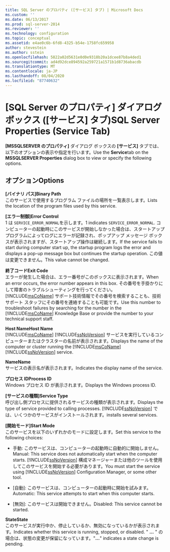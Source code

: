 ```yaml
---
title: SQL Server のプロパティ ([サービス] タブ) | Microsoft Docs
ms.custom: ''
ms.date: 06/13/2017
ms.prod: sql-server-2014
ms.reviewer: ''
ms.technology: configuration
ms.topic: conceptual
ms.assetid: e4ae0c6b-6fd8-4325-b54e-1758fc659958
author: stevestein
ms.author: sstein
ms.openlocfilehash: 5822a02d5631e0d0e9318b20a1dcee87b8a4ded1
ms.sourcegitcommit: ad4d92dce894592a259721a1571b1d8736abacdb
ms.translationtype: MT
ms.contentlocale: ja-JP
ms.lasthandoff: 08/04/2020
ms.locfileid: "87740632"
---
```

# <a name="sql-server-properties-service-tab"></a><span data-ttu-id="ec598-102">[SQL Server のプロパティ] ダイアログ ボックス ([サービス] タブ)</span><span class="sxs-lookup"><span data-stu-id="ec598-102">SQL Server Properties (Service Tab)</span></span>
  <span data-ttu-id="ec598-103">**[MSSQLSERVER のプロパティ]** ダイアログ ボックスの **[サービス]** タブでは、以下のオプションの表示や指定を行います。</span><span class="sxs-lookup"><span data-stu-id="ec598-103">Use the **Service**tab on the **MSSQLSERVER Properties** dialog box to view or specify the following options.</span></span>  
  
## <a name="options"></a><span data-ttu-id="ec598-104">オプション</span><span class="sxs-lookup"><span data-stu-id="ec598-104">Options</span></span>  
 <span data-ttu-id="ec598-105">**[バイナリ パス]**</span><span class="sxs-lookup"><span data-stu-id="ec598-105">**Binary Path**</span></span>  
 <span data-ttu-id="ec598-106">このサービスで使用するプログラム ファイルの場所を一覧表示します。</span><span class="sxs-lookup"><span data-stu-id="ec598-106">Lists the location of the program files used by this service.</span></span>  
  
 <span data-ttu-id="ec598-107">**[エラー制御]**</span><span class="sxs-lookup"><span data-stu-id="ec598-107">**Error Control**</span></span>  
 <span data-ttu-id="ec598-108">1 は `SERVICE_ERROR_NORMAL`を示します。</span><span class="sxs-lookup"><span data-stu-id="ec598-108">1 indicates `SERVICE_ERROR_NORMAL`.</span></span> <span data-ttu-id="ec598-109">コンピューターの起動時にこのサービスが開始しなかった場合は、スタートアップ プログラムによってログにエラーが記録され、ポップアップ メッセージ ボックスが表示されますが、スタートアップ操作は継続します。</span><span class="sxs-lookup"><span data-stu-id="ec598-109">If the service fails to start during computer start up, the startup program logs the error and displays a pop-up message box but continues the startup operation.</span></span> <span data-ttu-id="ec598-110">この値は変更できません。</span><span class="sxs-lookup"><span data-stu-id="ec598-110">This value cannot be changed.</span></span>  
  
 <span data-ttu-id="ec598-111">**終了コード**</span><span class="sxs-lookup"><span data-stu-id="ec598-111">**Exit Code**</span></span>  
 <span data-ttu-id="ec598-112">エラーが発生した場合は、エラー番号がこのボックスに表示されます。</span><span class="sxs-lookup"><span data-stu-id="ec598-112">When an error occurs, the error number appears in this box.</span></span> <span data-ttu-id="ec598-113">その番号を手掛かりにして障害のトラブルシューティングを行ってください。 [!INCLUDE[msCoName](../../includes/msconame-md.md)] サポート技術情報でその番号を検索することも、技術サポート スタッフにその番号を連絡することも可能です。</span><span class="sxs-lookup"><span data-stu-id="ec598-113">Use this number to troubleshoot failures by searching for the number in the [!INCLUDE[msCoName](../../includes/msconame-md.md)] Knowledge Base or provide the number to your technical support staff.</span></span>  
  
 <span data-ttu-id="ec598-114">**Host Name**</span><span class="sxs-lookup"><span data-stu-id="ec598-114">**Host Name**</span></span>  
 <span data-ttu-id="ec598-115">[!INCLUDE[msCoName](../../includes/msconame-md.md)] [!INCLUDE[ssNoVersion](../../includes/ssnoversion-md.md)] サービスを実行しているコンピューターまたはクラスターの名前が表示されます。</span><span class="sxs-lookup"><span data-stu-id="ec598-115">Displays the name of the computer or cluster running the [!INCLUDE[msCoName](../../includes/msconame-md.md)] [!INCLUDE[ssNoVersion](../../includes/ssnoversion-md.md)] service.</span></span>  
  
 <span data-ttu-id="ec598-116">**Name**</span><span class="sxs-lookup"><span data-stu-id="ec598-116">**Name**</span></span>  
 <span data-ttu-id="ec598-117">サービスの表示名が表示されます。</span><span class="sxs-lookup"><span data-stu-id="ec598-117">Indicates the display name of the service.</span></span>  
  
 <span data-ttu-id="ec598-118">**プロセス ID**</span><span class="sxs-lookup"><span data-stu-id="ec598-118">**Process ID**</span></span>  
 <span data-ttu-id="ec598-119">Windows プロセス ID が表示されます。</span><span class="sxs-lookup"><span data-stu-id="ec598-119">Displays the Windows process ID.</span></span>  
  
 <span data-ttu-id="ec598-120">**[サービスの種類]**</span><span class="sxs-lookup"><span data-stu-id="ec598-120">**Service Type**</span></span>  
 <span data-ttu-id="ec598-121">呼び出し側プロセスに提供されるサービスの種類が表示されます。</span><span class="sxs-lookup"><span data-stu-id="ec598-121">Displays the type of service provided to calling processes.</span></span> [!INCLUDE[ssNoVersion](../../includes/ssnoversion-md.md)] <span data-ttu-id="ec598-122">では、いくつかのサービスがインストールされます。</span><span class="sxs-lookup"><span data-stu-id="ec598-122">installs several services.</span></span>  
  
 <span data-ttu-id="ec598-123">**[開始モード]**</span><span class="sxs-lookup"><span data-stu-id="ec598-123">**Start Mode**</span></span>  
 <span data-ttu-id="ec598-124">このサービスを以下のいずれかのモードに設定します。</span><span class="sxs-lookup"><span data-stu-id="ec598-124">Set this service to the following choices:</span></span>  
  
-   <span data-ttu-id="ec598-125">手動: このサービスは、コンピューターの起動時に自動的に開始しません。</span><span class="sxs-lookup"><span data-stu-id="ec598-125">Manual: This service does not automatically start when the computer starts.</span></span> <span data-ttu-id="ec598-126">[!INCLUDE[ssNoVersion](../../includes/ssnoversion-md.md)] 構成マネージャーまたは他のツールを使用してこのサービスを開始する必要があります。</span><span class="sxs-lookup"><span data-stu-id="ec598-126">You must start the service using [!INCLUDE[ssNoVersion](../../includes/ssnoversion-md.md)] Configuration Manager, or some other tool.</span></span>  
  
-   <span data-ttu-id="ec598-127">\[自動]: このサービスは、コンピューターの起動時に開始を試みます。</span><span class="sxs-lookup"><span data-stu-id="ec598-127">Automatic: This service attempts to start when this computer starts.</span></span>  
  
-   <span data-ttu-id="ec598-128">\[無効]: このサービスは開始できません。</span><span class="sxs-lookup"><span data-stu-id="ec598-128">Disabled: This service cannot be started.</span></span>  
  
 <span data-ttu-id="ec598-129">**State**</span><span class="sxs-lookup"><span data-stu-id="ec598-129">**State**</span></span>  
 <span data-ttu-id="ec598-130">このサービスが実行中か、停止しているか、無効になっているかが表示されます。</span><span class="sxs-lookup"><span data-stu-id="ec598-130">Indicates whether this service is running, stopped, or disabled.</span></span> <span data-ttu-id="ec598-131">" **...** " の場合は、状態の変更が保留になっています。</span><span class="sxs-lookup"><span data-stu-id="ec598-131">"**...**" indicates a state change is pending.</span></span>  
  
  
